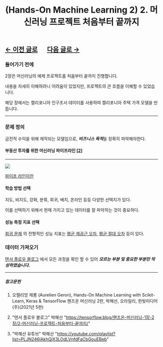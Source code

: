 ﻿---
layout: post
title: "(Hands-On Machine Learning 2) 2. 머신러닝 프로젝트 처음부터 끝까지"
categories: "BookReview"
tags:  [AI, Machine Learning, TensorFlow, Keras, Scikit-Learn]
---

## [←  이전 글로](https://maizer2.github.io/bookreview/2022/01/13/(Hands-On-Machine-Learning-2)-1.-한눈에-보는-머신러닝.html) 　 [다음 글로 →](https://maizer2.github.io/bookreview/2022/02/00/(Hands-On-Machine-Learning-2)-3.-분류.html)


### 들어가기 전에

2장은 머신러닝의 예제 프로젝트를 처음부터 끝까지 진행합니다.

내용을 자세히 이해하려니 어려움이 있었지만, 프로젝트의 큰 흐름을 이해할 수 있었습니다.

해당 장에서는 캘리포니아 인구조사 데이터를 사용하여 캘리포니아 주택 가격 모델을 만듭니다.

---

### 문제 정의

금전적 수익을 위해 제작되는 모델임으로, ***비즈니스 목적***을 정확히 파악해야한다.

#### 부동산 투자를 위한 머신러닝 파이프라인 [[2](https://tensorflow.blog/핸즈온-머신러닝-1장-2장/2-2-큰-그림-보기)]

---

![](https://tensorflowkorea.files.wordpress.com/2018/05/e18489e185b3e1848fe185b3e18485e185b5e186abe18489e185a3e186ba-2018-05-31-e1848be185a9e1848ce185a5e186ab-10-42-47.png?w=625&h=248)

[파이프 라인이란](https://maizer2.github.io/용어_인공지능/2021/11/02/머신러닝에서-파이프라인이란.html)

#### 학습 방법 선택

지도, 비지도, 강화, 분류, 회귀, 배치, 온라인 등등 다양한 선택지가 있다.

이를 선택하기 위해서 현재 가지고 있는 데이터를 잘 파악하는 것이 중요하다.

#### 성능 측정 지표 선택

[회귀 문제]() 의 전형적인 성능 지표는 [평균 제곱근 오차](https://maizer2.github.io/용어_인공지능/2022/02/08/평균-제곱근-오차.html), [평균 절대 오차](https://maizer2.github.io/용어_인공지능/2022/02/11/평균-절대-오차.html) 등이 있다.


### 데이터 가져오기

[텐서 플로우 블로그](https://tensorflow.blog/핸즈온-머신러닝-1장-2장/2-3-데이터-가져오기/) 에서 모든 과정을 확인 할 수 있어 ***모르는 부분 및 중요한 부분만 작성하였습니다.***




---

##### 참고문헌

1) 오렐리앙 제롱 (Aurelien Geron), Hands-On Machine Learning with Scikit-Learn, Keras & TensorFlow 핸즈온 머신러닝 2판, 박해선, 오라일리, 한빛미디어(주)(2021년 5판)

2) "텐서 플로우 블로그" 박해선 "https://tensorflow.blog/핸즈온-머신러닝-1장-2장/2-머신러닝-프로젝트-처음부터-끝까지/"

3) "박해선 유튜브" 박해선 "https://youtube.com/playlist?list=PLJN246lAkhQjX3LOdLVnfdFaCbGouEBeb"
